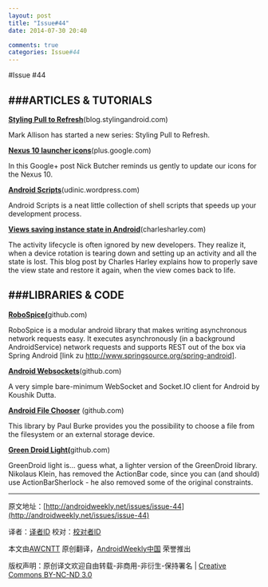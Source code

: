 ```yaml
---
layout: post
title: "Issue#44"
date: 2014-07-30 20:40

comments: true
categories: Issue#44
---
```


#Issue #44

###ARTICLES & TUTORIALS
---

[**Styling Pull to Refresh**](http://blog.stylingandroid.com/archives/1341)(blog.stylingandroid.com)

Mark Allison has started a new series: Styling Pull to Refresh.

 
[**Nexus 10 launcher icons**](https://plus.google.com/u/0/118292708268361843293/posts/ePQya3KsTjW)(plus.google.com)

In this Google+ post Nick Butcher reminds us gently to update our icons for the Nexus 10.

[**Android Scripts**](http://udinic.wordpress.com/2012/10/24/android-scripts/)(udinic.wordpress.com)

Android Scripts is a neat little collection of shell scripts that speeds up your development process.

[**Views saving instance state in Android**](http://www.charlesharley.com/2012/programming/views-saving-instance-state-in-android/)(charlesharley.com)

The activity lifecycle is often ignored by new developers. They realize it, when a device rotation is tearing down and setting up an activity and all the state is lost. This blog post by Charles Harley explains how to properly save the view state and restore it again, when the view comes back to life.

###LIBRARIES & CODE
---

[**RoboSpice(**](https://github.com/octo-online/robospice)github.com)

RoboSpice is a modular android library that makes writing asynchronous network requests easy. It executes asynchronously (in a background AndroidService) network requests and supports REST out of the box via Spring Android [link zu http://www.springsource.org/spring-android].

[**Android Websockets**](https://github.com/koush/android-websockets)(github.com)

A very simple bare-minimum WebSocket and Socket.IO client for Android by Koushik Dutta.

[**Android File Chooser**](https://github.com/iPaulPro/aFileChooser) (github.com)

This library by Paul Burke provides you the possibility to choose a file from the filesystem or an external storage device.

[**Green Droid Light(**](https://github.com/foxykeep/GreenDroidLight)github.com)

GreenDroid light is... guess what, a lighter version of the GreenDroid library. Nikolaus Klein, has removed the ActionBar code, since you can (and should) use ActionBarSherlock - he also removed some of the original constraints.

---


原文地址：[http://androidweekly.net/issues/issue-44](http://androidweekly.net/issues/issue-44)

译者：[译者ID](https://github.com/译者ID) 校对：[校对者ID](https://github.com/校对者ID)

本文由[AWCNTT](https://github.com/AWCNTT) 原创翻译，[AndroidWeekly中国](http://www.androidweekly.cn/) 荣誉推出

版权声明：原创译文欢迎自由转载-非商用-非衍生-保持署名 | [Creative Commons BY-NC-ND 3.0](http://creativecommons.org/licenses/by-nc-nd/3.0/deed.zh)